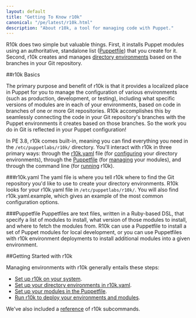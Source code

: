 ```yaml
---
layout: default
title: "Getting To Know r10k"
canonical: "/pe/latest/r10k.html"
description: "About r10k, a tool for managing code with Puppet."
---
```


[direnv]: /puppet/4.0/reference/environments.html

[setup]: ./r10k_setup.html
[r10kyaml]: ./r10k_yaml.html
[puppetfile]: ./r10k_puppetfile.html
[running]: ./r10k_run.html
[reference]: ./r10k_reference.html


R10k does two simple but valuable things. First, it installs Puppet modules using an  authoritative, standalone list ([Puppetfile](#puppetfile)) that you create for it. Second, r10k creates and manages [directory environments][direnv] based on the branches in your Git repository.

##r10k Basics

The primary purpose and benefit of r10k is that it provides a localized place in Puppet for you to manage the configuration of various environments (such as production, development, or testing), including what specific versions of modules are in each of your environments, based on code in branches of one or more Git repositories. R10k accomplishes this by seamlessly connecting the code in your Git repository's branches with the Puppet environments it creates based on those branches. So the work you do in Git is reflected in your Puppet configuration!

In PE 3.8, r10k comes built-in, meaning you can find everything you need in the `/etc/puppetlabs/r10k/` directory. You'll interact with r10k in three primary ways: through the [r10k.yaml](#r10kyaml) file (for [configuring][r10kyaml] your directory environments), through the [Puppetfile](#puppetfile) (for [managing][puppetfile] your modules), and through the command line (for [running][running] r10k).

###r10k.yaml
The yaml file is where you tell r10k where to find the Git repository you'd like to use to create your directory environments. R10k looks for your r10k.yaml file in `/etc/puppetlabs/r10k/`. You will also find r10k.yaml.example, which gives an example of the most common configuration options.

###Puppetfile
Puppetfiles are text files, written in a Ruby-based DSL, that specify a list of modules to install, what version of those modules to install, and where to fetch the modules from. R10k can use a Puppetfile to install a set of Puppet modules for local development, or you can use Puppetfiles with r10k environment deployments to install additional modules into a given environment.

##Getting Started with r10k

Managing environments with r10k generally entails these steps:

* [Set up r10k on your system][setup].
* [Set up your directory environments in r10k.yaml][r10kyaml].
* [Set up your modules in the Puppetfile][puppetfile].
* [Run r10k to deploy your environments and modules][running].

We've also included a [reference][reference] of r10k subcommands.
